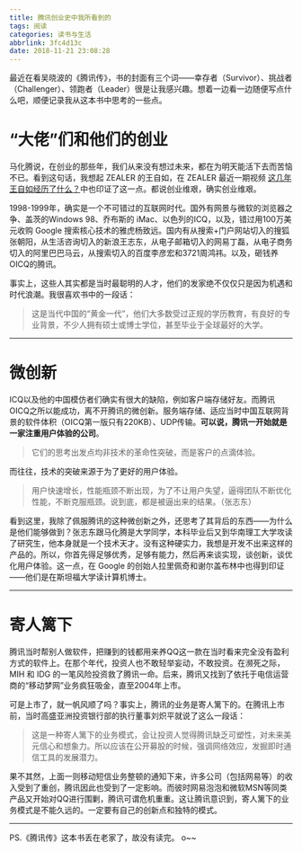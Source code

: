 ```yaml
---
title: 腾讯创业史中我所看到的
tags: 阅读
categories: 读书与生活
abbrlink: 3fc4d13c
date: 2018-11-21 23:08:28
---
```


最近在看吴晓波的《腾讯传》，书的封面有三个词——幸存者（Survivor）、挑战者（Challenger）、领跑者（Leader）很是让我感兴趣。想着一边看一边随便写点什么吧，顺便记录我从这本书中思考的一些点。

# “大佬”们和他们的创业

马化腾说，在创业的那些年，我们从来没有想过未来，都在为明天能活下去而苦恼不已。看到这句话，我想起 ZEALER 的王自如，在 ZEALER 最近一期视频 [这几年王自如经历了什么？](http://www.zealer.com/post/8077)中也印证了这一点。都说创业维艰，确实创业维艰。

1998-1999年，确实是一个不可错过的互联网时代。国外有网景与微软的浏览器之争、盖茨的Windows 98、乔布斯的 iMac、以色列的ICQ，以及，错过用100万美元收购 Google 搜索核心技术的雅虎杨致远。国内有从搜索+门户网站切入的搜狐张朝阳，从生活咨询切入的新浪王志东，从电子邮箱切入的网易丁磊，从电子商务切入的阿里巴巴马云，从搜索切入的百度李彦宏和3721周鸿祎。以及，砸钱养OICQ的腾讯。

事实上，这些人其实都是当时最聪明的人才，他们的发家绝不仅仅只是因为机遇和时代浪潮。我很喜欢书中的一段话：

> 这是当代中国的“黄金一代”，他们大多数受过正规的学历教育，有良好的专业背景，不少人拥有硕士或博士学位，甚至毕业于全球最好的大学。

---

# 微创新

ICQ以及他的中国模仿者们确实有很大的缺陷，例如客户端存储好友。而腾讯OICQ之所以能成功，离不开腾讯的微创新。服务端存储、适应当时中国互联网背景的软件体积（OICQ第一版只有220KB）、UDP传输。**可以说，腾讯一开始就是一家注重用户体验的公司**。

> 它们的思考出发点均非技术的革命性突破，而是客户的点滴体验。

而往往，技术的突破来源于为了更好的用户体验。

> 用户快速增长，性能瓶颈不断出现，为了不让用户失望，逼得团队不断优化性能，不断克服瓶颈。说到底，都是被逼出来的结果。（张志东）

看到这里，我除了佩服腾讯的这种微创新之外，还思考了其背后的东西——为什么是他们能够做到？张志东跟马化腾是大学同学，本科毕业后又到华南理工大学攻读了研究生，他本身就是一个技术天才。没有这种硬实力，我想是开发不出来这样的产品的。所以，你首先得足够优秀，足够有能力，然后再来谈实现，谈创新，谈优化用户体验。这一点，在 Google 的创始人拉里佩奇和谢尔盖布林中也得到印证——他们是在斯坦福大学读计算机博士。

---

# 寄人篱下

腾讯当时帮别人做软件，把赚到的钱都用来养QQ这一款在当时看来完全没有盈利方式的软件上。在那个年代，投资人也不敢轻举妄动，不敢投资。在濒死之际，MIH 和 IDG 的一笔风险投资救了腾讯一命。后来，腾讯又找到了依托于电信运营商的“移动梦网”业务疯狂吸金，直至2004年上市。

可是上市了，就一帆风顺了吗？事实上，腾讯的业务是寄人篱下的。在腾讯上市前，当时高盛亚洲投资银行部的执行董事刘炽平就说了这么一段话：

> 这是一种寄人篱下的业务模式，会让投资人觉得腾讯缺乏可塑性，对未来美元信心和想象力。所以应该在公开募股的时候，强调网络效应，发掘即时通信工具的发展潜力。

果不其然，上面一则移动短信业务整顿的通知下来，许多公司（包括网易等）的收入受到了重创，腾讯因此也受到了一定影响。而彼时网易泡泡和微软MSN等同类产品又开始对QQ进行围剿，腾讯可谓危机重重。这让腾讯意识到，寄人篱下的业务模式是不能久远的。一定要有自己的创新点和独特的模式。

---

PS.《腾讯传》这本书丢在老家了，故没有读完。 o~~
